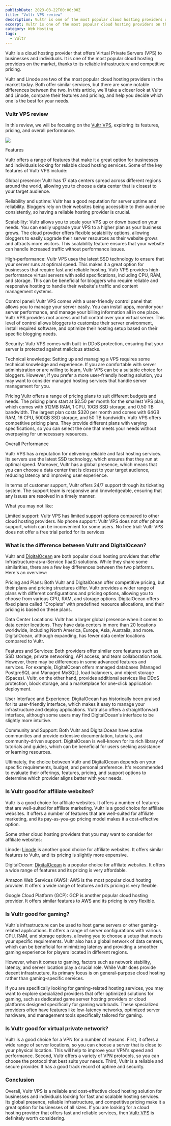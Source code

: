 ```yaml
---
publishDate: 2023-03-22T00:00:00Z
title: "Vultr VPS review"
description: Vultr is one of the most popular cloud hosting providers on the market
excerpt: Vultr is one of the most popular cloud hosting providers on the market
category: Web Hosting
tags:
  - Vultr
---
```


Vultr is a cloud hosting provider that offers Virtual Private Servers (VPS) to businesses and individuals. It is one of the most popular cloud hosting providers on the market, thanks to its reliable infrastructure and competitive pricing.

Vultr and Linode are two of the most popular cloud hosting providers in the market today. Both offer similar services, but there are some notable differences between the two. In this article, we'll take a closer look at Vultr and Linode, compare their features and pricing, and help you decide which one is the best for your needs.

### Vultr VPS review

In this review, we will be focusing on the [Vultr VPS](https://www.vultr.com/?ref=9398038), exploring its features, pricing, and overall performance.

[![](https://www.vultr.com/media/logo_onwhite.png)](https://www.vultr.com/?ref=9398038)

Features

Vultr offers a range of features that make it a great option for businesses and individuals looking for reliable cloud hosting services. Some of the key features of Vultr VPS include:

Global presence: Vultr has 17 data centers spread across different regions around the world, allowing you to choose a data center that is closest to your target audience.

Reliability and uptime: Vultr has a good reputation for server uptime and reliability. Bloggers rely on their websites being accessible to their audience consistently, so having a reliable hosting provider is crucial.

Scalability: Vultr allows you to scale your VPS up or down based on your needs. You can easily upgrade your VPS to a higher plan as your business grows. The cloud provdier offers flexible scalability options, allowing bloggers to easily upgrade their server resources as their website grows and attracts more visitors. This scalability feature ensures that your website can handle increased traffic without performance issues.

High-performance: Vultr VPS uses the latest SSD technology to ensure that your server runs at optimal speed. This makes it a great option for businesses that require fast and reliable hosting. Vultr VPS provides high-performance virtual servers with solid specifications, including CPU, RAM, and storage. This can be beneficial for bloggers who require reliable and responsive hosting to handle their website's traffic and content management systems.

Control panel: Vultr VPS comes with a user-friendly control panel that allows you to manage your server easily. You can install apps, monitor your server performance, and manage your billing information all in one place. Vultr VPS provides root access and full control over your virtual server. This level of control allows bloggers to customize their server environment, install required software, and optimize their hosting setup based on their specific blogging needs.

Security: Vultr VPS comes with built-in DDoS protection, ensuring that your server is protected against malicious attacks.

Technical knowledge: Setting up and managing a VPS requires some technical knowledge and experience. If you are comfortable with server administration or are willing to learn, Vultr VPS can be a suitable choice for bloggers. However, if you prefer a more user-friendly hosting solution, you may want to consider managed hosting services that handle server management for you.

Pricing
Vultr offers a range of pricing plans to suit different budgets and needs. The pricing plans start at $2.50 per month for the smallest VPS plan, which comes with 512MB RAM, 1 CPU, 10GB SSD storage, and 0.50 TB bandwidth. The largest plan costs $320 per month and comes with 64GB RAM, 16 CPU, 500GB SSD storage, and 50 TB bandwidth. Vultr VPS offers competitive pricing plans. They provide different plans with varying specifications, so you can select the one that meets your needs without overpaying for unnecessary resources.

Overall Performance

Vultr VPS has a reputation for delivering reliable and fast hosting services. Its servers use the latest SSD technology, which ensures that they run at optimal speed. Moreover, Vultr has a global presence, which means that you can choose a data center that is closest to your target audience, reducing latency and improving user experience.

In terms of customer support, Vultr offers 24/7 support through its ticketing system. The support team is responsive and knowledgeable, ensuring that any issues are resolved in a timely manner.

What you may not like: 

Limited support: Vultr VPS has limited support options compared to other cloud hosting providers.
No phone support: Vultr VPS does not offer phone support, which can be inconvenient for some users.
No free trial: Vultr VPS does not offer a free trial period for its services 


### What is the difference between Vultr and DigitalOcean?
 
Vultr and [DigitalOcean](https://kokitree.com/posts/digitalocean-review) are both popular cloud hosting providers that offer Infrastructure-as-a-Service (IaaS) solutions. While they share some similarities, there are a few key differences between the two platforms. Here's an overview:

Pricing and Plans: Both Vultr and DigitalOcean offer competitive pricing, but their plans and pricing structures differ. Vultr provides a wider range of plans with different configurations and pricing options, allowing you to choose from various CPU, RAM, and storage options. DigitalOcean offers fixed plans called "Droplets" with predefined resource allocations, and their pricing is based on these plans.

Data Center Locations: Vultr has a larger global presence when it comes to data center locations. They have data centers in more than 20 locations worldwide, including North America, Europe, Asia, Australia, and more. DigitalOcean, although expanding, has fewer data center locations compared to Vultr.

Features and Services: Both providers offer similar core features such as SSD storage, private networking, API access, and team collaboration tools. However, there may be differences in some advanced features and services. For example, DigitalOcean offers managed databases (Managed PostgreSQL and Managed MySQL), load balancers, and object storage (Spaces). Vultr, on the other hand, provides additional services like DDoS protection, block storage, and a marketplace for one-click application deployment.

User Interface and Experience: DigitalOcean has historically been praised for its user-friendly interface, which makes it easy to manage your infrastructure and deploy applications. Vultr also offers a straightforward interface, although some users may find DigitalOcean's interface to be slightly more intuitive.

Community and Support: Both Vultr and DigitalOcean have active communities and provide extensive documentation, tutorials, and community-driven support. DigitalOcean is well-known for its rich library of tutorials and guides, which can be beneficial for users seeking assistance or learning resources.

Ultimately, the choice between Vultr and DigitalOcean depends on your specific requirements, budget, and personal preference. It's recommended to evaluate their offerings, features, pricing, and support options to determine which provider aligns better with your needs.

### Is Vultr good for affiliate websites?

Vultr is a good choice for affiliate websites. It offers a number of features that are well-suited for affiliate marketing. Vultr is a good choice for affiliate websites. It offers a number of features that are well-suited for affiliate marketing, and its pay-as-you-go pricing model makes it a cost-effective option. 

Some other cloud hosting providers that you may want to consider for affiliate websites:

Linode: [Linode](https://kokitree.com/posts/linode-review) is another good choice for affiliate websites. It offers similar features to Vultr, and its pricing is slightly more expensive.

DigitalOcean: [DigitalOcean](https://kokitree.com/posts/digitalocean-review) is a popular choice for affiliate websites. It offers a wide range of features and its pricing is very affordable.

Amazon Web Services (AWS): AWS is the most popular cloud hosting provider. It offers a wide range of features and its pricing is very flexible.

Google Cloud Platform (GCP): GCP is another popular cloud hosting provider. It offers similar features to AWS and its pricing is very flexible.

### Is Vultr good for gaming?

Vultr's infrastructure can be used to host game servers or other gaming-related applications. It offers a range of server configurations with various CPU, RAM, and storage options, allowing you to choose a setup that meets your specific requirements. Vultr also has a global network of data centers, which can be beneficial for minimizing latency and providing a smoother gaming experience for players located in different regions.

However, when it comes to gaming, factors such as network stability, latency, and server location play a crucial role. While Vultr does provide decent infrastructure, its primary focus is on general-purpose cloud hosting rather than gaming-specific services.

If you are specifically looking for gaming-related hosting services, you may want to explore specialized providers that offer optimized solutions for gaming, such as dedicated game server hosting providers or cloud platforms designed specifically for gaming workloads. These specialized providers often have features like low-latency networks, optimized server hardware, and management tools specifically tailored for gaming.


### Is Vultr good for virtual private network?

Vultr is a good choice for a VPN for a number of reasons. First, it offers a wide range of server locations, so you can choose a server that is close to your physical location. This will help to improve your VPN's speed and performance. Second, Vultr offers a variety of VPN protocols, so you can choose the protocol that best suits your needs. Third, Vultr is a reliable and secure provider. It has a good track record of uptime and security.

### Conclusion

Overall, Vultr VPS is a reliable and cost-effective cloud hosting solution for businesses and individuals looking for fast and scalable hosting services. Its global presence, reliable infrastructure, and competitive pricing make it a great option for businesses of all sizes. If you are looking for a cloud hosting provider that offers fast and reliable services, then [Vultr VPS](https://www.vultr.com/?ref=9398038) is definitely worth considering.
